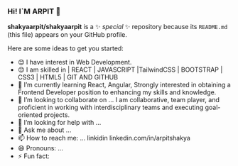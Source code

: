 ### Hi! I`M ARPIT  👋


**shakyaarpit/shakyaarpit** is a ✨ _special_ ✨ repository because its `README.md` (this file) appears on your GitHub profile.

Here are some ideas to get you started:


- 😊 I have interest in Web Development.
- 😊 I am skilled in | REACT | JAVASCRIPT |TailwindCSS | BOOTSTRAP | CSS3 | HTML5 | GIT AND GITHUB
- 🌱 I’m currently learning React, Angular, Strongly
interested in obtaining a Frontend Developer position to enhancing
my skills and knowledge. 
- 👯 I’m looking to collaborate on ... I am collaborative, team player, and proficient in working with
interdisciplinary teams and executing goal-oriented projects. 
- 🤔 I’m looking for help with ...
- 💬 Ask me about ...
- 📫 How to reach me: ... linkidin linkedin.com/in/arpitshakya
- 😄 Pronouns: ...
- ⚡ Fun fact: 

